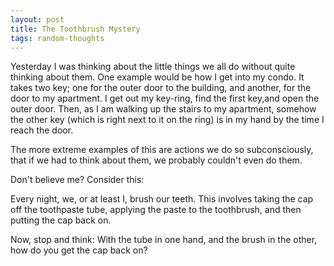 ```yaml
---
layout: post
title: The Toothbrush Mystery
tags: random-thoughts
---
```

Yesterday I was thinking about the little things we all do without quite thinking about them.  One example would be how I get into my condo.  It takes two key; one for the outer door to the building, and another, for the door to my apartment.  I get out my key-ring, find the first key,and open the outer door.  Then, as I am walking up the stairs to my apartment, somehow the other key (which is right next to it on the ring) is in my hand by the time I reach the door.

The more extreme examples of this are actions we do so subconsciously, that if we had to think about them, we probably couldn't even do them.

Don't believe me?   Consider this:

Every night, we, or at least I, brush our teeth.  This involves taking the cap off the toothpaste tube, applying the paste to the toothbrush, and then putting the cap back on. 

Now, stop and think:  With the tube in one hand, and the brush in the other, how do you get the cap back on?

